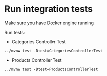 # Run integration tests

Make sure you have Docker engine running

Run tests:
- Categories Controller Test
```shell
../mvnw test -Dtest=CategoriesControllerTest
```
- Products Controller Test
```shell
../mvnw test -Dtest=ProductsControllerTest
```